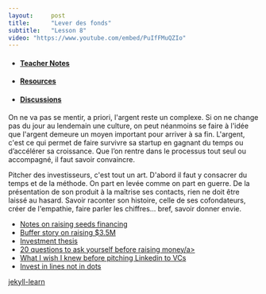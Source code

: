 ```yaml
---
layout:     post
title:      "Lever des fonds"
subtitle:   "Lesson 8"
video: "https://www.youtube.com/embed/PuIfFMuQZIo"
---
```

<!-- Everything underneath is going under the video -->
<div class="undervideo">
<div>
  <!-- Nav tabs -->
  <ul class="nav nav-tabs" role="tablist">
    <li role="presentation" class="active"><a href="#notes" aria-controls="notes" role="tab" data-toggle="tab"><h4>Teacher Notes</h4></a></li>
    <li role="presentation"><a href="#resources" aria-controls="resources" role="tab" data-toggle="tab"><h4>Resources</h4></a></li>
    <li role="presentation"><a href="#discussions" aria-controls="discussions" role="tab" data-toggle="tab"><h4>Discussions</h4></a></li>
  </ul>
  <!-- Tab panes -->
  <div class="tab-content">
    <div role="tabpanel" class="tab-pane fade in active" id="notes">
      <p>On ne va pas se mentir, a priori, l'argent reste un complexe. Si on ne change pas du jour au lendemain une culture, on peut néanmoins se faire à l'idée que l'argent demeure un moyen important pour arriver à sa fin. L'argent, c'est ce qui permet de faire survivre sa startup en gagnant du temps ou d’accélérer sa croissance. Que l’on rentre dans le processus tout seul ou accompagné, il faut savoir convaincre.</p>
      <p>Pitcher des investisseurs, c'est tout un art. D'abord il faut y consacrer du temps et de la méthode. On part en levée comme on part en guerre. De la présentation de son produit à la maîtrise ses contacts, rien ne doit être laissé au hasard. Savoir raconter son histoire, celle de ses cofondateurs, créer de l'empathie, faire parler les chiffres... bref, savoir donner envie.</p>
    </div>
    <div role="tabpanel" class="tab-pane fade" id="resources">
      <ul>
        <li><a href="#">Notes on raising seeds financing</a></li>
        <li><a href="#">Buffer story on raising $3.5M</a></li>
        <li><a href="#">Investment thesis</a></li>
        <li><a href="#">20 questions to ask yourself before raising money/a></li>
        <li><a href="#">What I wish I knew before pitching Linkedin to VCs</a></li>
        <li><a href="#">Invest in lines not in dots </a></li>
      </ul>
    </div>
    <div role="tabpanel" class="tab-pane fade" id="discussions">
      <a class="muut" href="https://muut.com/i/jekyll-learn/comments" type="dynamic">jekyll-learn</a>
      <script src="//cdn.muut.com/1/moot.min.js"></script></div>
    </div>
  </div>
</div>







